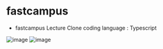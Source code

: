 # fastcampus
* fastcampus Lecture Clone coding
language : Typescript 

![image](https://user-images.githubusercontent.com/64457004/141491477-49b84aa0-f64c-4445-b52e-dc86de766537.png)
![image](https://user-images.githubusercontent.com/64457004/141491691-becc6ff6-8741-4010-9d6c-6abf4750c7b9.png)
